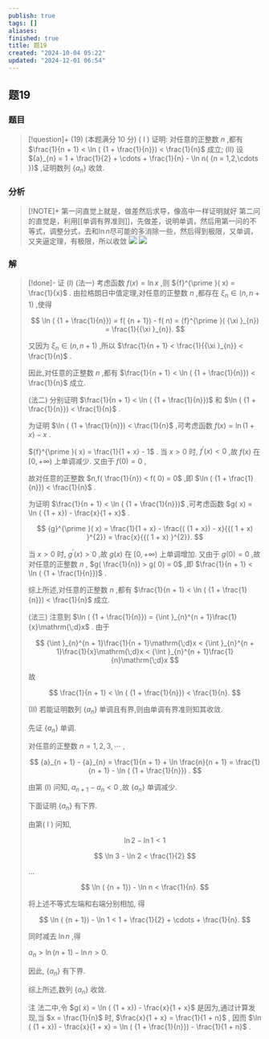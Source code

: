 ```yaml
---
publish: true
tags: []
aliases: 
finished: true
title: 题19
created: "2024-10-04 05:22"
updated: "2024-12-01 06:54"
---
```

## 题19
### 题目
> [!question]+
> (19) (本题满分 10 分)
> ( I ) 证明: 对任意的正整数 $n$ ,都有 $\frac{1}{n + 1} < \ln ( {1 + \frac{1}{n}})  < \frac{1}{n}$ 成立;
> (II) 设 ${a}_{n} = 1 + \frac{1}{2} + \cdots  + \frac{1}{n} - \ln n( {n = 1,2,\cdots })$ ,证明数列 $\{  {a}_{n}\}$ 收敛.
### 分析
> [!NOTE]+
> 第一问直觉上就是，做差然后求导，像高中一样证明就好
> 第二问的直觉是，利用[[单调有界准则]]，先做差，说明单调，然后用第一问的不等式，调整分式，去和$\ln n$尽可能的多消除一些，然后得到极限，又单调，又夹逼定理，有极限，所以收敛
> ![](https://img.hwenyi.live/202411062114464.webp)
> ![](https://img.hwenyi.live/202411062115542.webp)
### 解
> [!done]-
> 证 (I) (法一) 考虑函数 $f( x)  = \ln x$ ,则 ${f}^{\prime }( x)  = \frac{1}{x}$ . 由拉格朗日中值定理,对任意的正整数 $n$ ,都存在 ${\xi }_{n} \in  ( {n,n + 1})$ ,使得
> 
> $$
> \ln ( {1 + \frac{1}{n}})  = f( {n + 1})  - f( n)  = {f}^{\prime }( {\xi }_{n})  = \frac{1}{{\xi }_{n}}.
> $$
> 
> 又因为 ${\xi }_{n} \in  ( {n,n + 1})$ ,所以 $\frac{1}{n + 1} < \frac{1}{{\xi }_{n}} < \frac{1}{n}$ .
> 
> 因此,对任意的正整数 $n$ ,都有 $\frac{1}{n + 1} < \ln ( {1 + \frac{1}{n}})  < \frac{1}{n}$ 成立.
> 
> (法二) 分别证明 $\frac{1}{n + 1} < \ln ( {1 + \frac{1}{n}})$ 和 $\ln ( {1 + \frac{1}{n}})  < \frac{1}{n}$ .
> 
> 为证明 $\ln ( {1 + \frac{1}{n}})  < \frac{1}{n}$ ,可考虑函数 $f( x)  = \ln ( {1 + x})  - x$ .
> 
> ${f}^{\prime }( x)  = \frac{1}{1 + x} - 1$ . 当 $x > 0$ 时, ${f}^{\prime }( x)  < 0$ ,故 $f( x)$ 在 $\lbrack 0, + \infty )$ 上单调减少. 又由于 $f( 0)  = 0$ ,
> 
> 故对任意的正整数 $n,f( \frac{1}{n})  < f( 0)  = 0$ ,即 $\ln ( {1 + \frac{1}{n}})  < \frac{1}{n}$ .
> 
> 为证明 $\frac{1}{n + 1} < \ln ( {1 + \frac{1}{n}})$ ,可考虑函数 $g( x)  = \ln ( {1 + x})  - \frac{x}{1 + x}$ .
> 
> $$
> {g}^{\prime }( x)  = \frac{1}{1 + x} - \frac{( {1 + x})  - x}{{( 1 + x) }^{2}} = \frac{x}{{( 1 + x) }^{2}}.
> $$
> 
> 当 $x > 0$ 时, ${g}^{\prime }( x)  > 0$ ,故 $g( x)$ 在 $\lbrack 0, + \infty )$ 上单调增加. 又由于 $g( 0)  = 0$ ,故对任意的正整数 $n$ , $g( \frac{1}{n})  > g( 0)  = 0$ ,即 $\frac{1}{n + 1} < \ln ( {1 + \frac{1}{n}})$ .
> 
> 综上所述,对任意的正整数 $n$ ,都有 $\frac{1}{n + 1} < \ln ( {1 + \frac{1}{n}})  < \frac{1}{n}$ 成立.
> 
> (法三) 注意到 $\ln ( {1 + \frac{1}{n}})  = {\int }_{n}^{n + 1}\frac{1}{x}\mathrm{\;d}x$ . 由于
> 
> $$
> {\int }_{n}^{n + 1}\frac{1}{n + 1}\mathrm{\;d}x < {\int }_{n}^{n + 1}\frac{1}{x}\mathrm{\;d}x < {\int }_{n}^{n + 1}\frac{1}{n}\mathrm{\;d}x
> $$
> 
> 故
> 
> $$
> \frac{1}{n + 1} < \ln ( {1 + \frac{1}{n}})  < \frac{1}{n}.
> $$
> 
> (II) 若能证明数列 $\{  {a}_{n}\}$ 单调且有界,则由单调有界准则知其收敛.
> 
> 先证 $\{  {a}_{n}\}$ 单调.
> 
> 对任意的正整数 $n = 1,2,3,\cdots$ ,
> 
> $$
> {a}_{n + 1} - {a}_{n} = \frac{1}{n + 1} + \ln \frac{n}{n + 1} = \frac{1}{n + 1} - \ln ( {1 + \frac{1}{n}}) .
> $$
> 
> 由第 (I) 问知, ${a}_{n + 1} - {a}_{n} < 0$ ,故 $\{  {a}_{n}\}$ 单调减少.
> 
> 下面证明 $\{  {a}_{n}\}$ 有下界.
> 
> 由第( I ) 问知,
> 
> $$
> \ln 2 - \ln 1 < 1
> $$
> 
> $$
> \ln 3 - \ln 2 < \frac{1}{2}
> $$
> 
> $\ldots$
> 
> $$
> \ln ( {n + 1})  - \ln n < \frac{1}{n}.
> $$
> 
> 将上述不等式左端和右端分别相加, 得
> 
> $$
> \ln ( {n + 1})  - \ln 1 < 1 + \frac{1}{2} + \cdots  + \frac{1}{n}.
> $$
> 
> 同时减去 $\ln n$ ,得
> 
> ${a}_{n} > \ln ( {n + 1})  - \ln n > 0.$
> 
> 因此, $\{  {a}_{n}\}$ 有下界.
> 
> 综上所述,数列 $\{  {a}_{n}\}$ 收敛.
> 
> 注 法二中,令 $g( x)  = \ln ( {1 + x})  - \frac{x}{1 + x}$ 是因为,通过计算发现,当 $x = \frac{1}{n}$ 时, $\frac{x}{1 + x} = \frac{1}{1 + n}$ , 因而 $\ln ( {1 + x})  - \frac{x}{1 + x} = \ln ( {1 + \frac{1}{n}})  - \frac{1}{1 + n}$ .